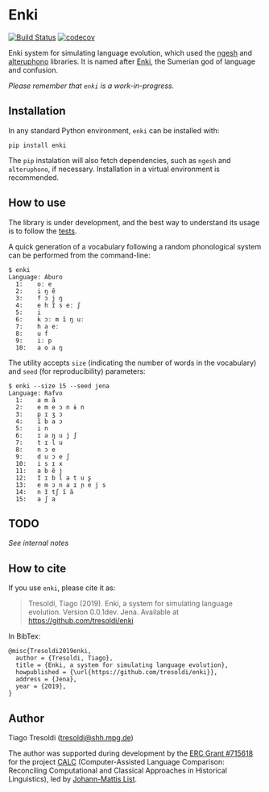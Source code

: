 # Enki

[![Build Status](https://travis-ci.org/tresoldi/enki.svg?branch=master)](https://travis-ci.org/tresoldi/enki)
[![codecov](https://codecov.io/gh/tresoldi/enki/branch/master/graph/badge.svg?token=o5ntv3ssOH)](https://codecov.io/gh/tresoldi/enki)

Enki system for simulating language evolution, which used the
[ngesh](https://github.com/tresoldi/ngesh) and
[alteruphono](https://github.com/tresoldi/alteruphono) libraries.
It is named after
[Enki](https://en.wikipedia.org/wiki/Enki), the Sumerian god of language and
confusion.

*Please remember that `enki` is a work-in-progress.*

## Installation

In any standard Python environment, `enki` can be installed with:

```
pip install enki
```

The `pip` instalation will also fetch dependencies, such as `ngesh` and
`alteruphono`, if necessary. Installation in a virtual environment is
recommended.

## How to use

The library is under development, and the best way to understand its
usage is to follow the
[tests](https://github.com/tresoldi/enki/blob/master/tests/test_enki.py).

A quick generation of a vocabulary following a random phonological
system can be performed from the command-line:

```
$ enki
Language: Aburo
  1:    oː e
  2:    i ŋ ẽ
  3:    f ɔ j ŋ
  4:    e h ɪ̃ s eː ʃ
  5:    i
  6:    k ɔː m ĩ ŋ uː
  7:    h a eː
  8:    u f
  9:    iː p
  10:   a o a ŋ
```

The utility accepts `size` (indicating the number of words in the
vocabulary) and `seed` (for reproducibility) parameters:

```
$ enki --size 15 --seed jena
Language: Rafvo
  1:    a m ã
  2:    e m e ɔ n ɨ n
  3:    p ɪ ʒ ɔ
  4:    ĩ b a ɔ
  5:    i n
  6:    ɪ a ŋ u j ʃ
  7:    t ɪ l u
  8:    n ɔ e
  9:    d u ɔ e ʃ
  10:   i s ɪ x
  11:   a b ẽ j
  12:   ɪ̃ ɪ b l a t u ʂ
  13:   e m ɔ n a ɪ ɲ e j s
  14:   n ɪ̃ tʃ ĩ ã
  15:   a ʃ a
```

## TODO

*See internal notes*

## How to cite

If you use `enki`, please cite it as:

> Tresoldi, Tiago (2019). Enki, a system for simulating language evolution.
Version 0.0.1dev. Jena. Available at https://github.com/tresoldi/enki

In BibTex:

```
@misc{Tresoldi2019enki,
  author = {Tresoldi, Tiago},
  title = {Enki, a system for simulating language evolution},
  howpublished = {\url{https://github.com/tresoldi/enki}},
  address = {Jena},
  year = {2019},
}
```

## Author

Tiago Tresoldi (tresoldi@shh.mpg.de)

The author was supported during development by the 
[ERC Grant #715618](https://cordis.europa.eu/project/rcn/206320/factsheet/en)
for the project [CALC](http://calc.digling.org)
(Computer-Assisted Language Comparison: Reconciling Computational and Classical
Approaches in Historical Linguistics), led by
[Johann-Mattis List](http://www.lingulist.de).

```
